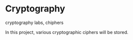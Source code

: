 # Cryptography
cryptography labs, chiphers 

In this project, various cryptographic ciphers will be stored.
